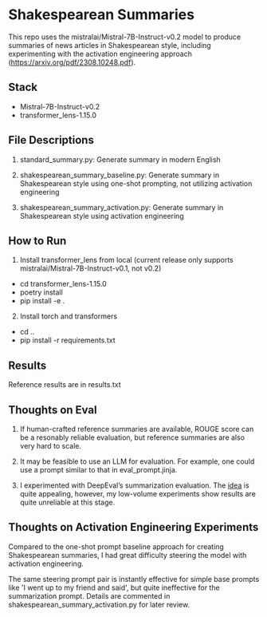 # Shakespearean Summaries

This repo uses the mistralai/Mistral-7B-Instruct-v0.2 model to produce summaries of news articles in Shakespearean style, including experimenting with the activation engineering approach (https://arxiv.org/pdf/2308.10248.pdf).

## Stack
* Mistral-7B-Instruct-v0.2
* transformer_lens-1.15.0

## File Descriptions
1. standard_summary.py: Generate summary in modern English

2. shakespearean_summary_baseline.py: Generate summary in Shakespearean style using one-shot prompting, not utilizing activation engineering

3. shakespearean_summary_activation.py: Generate summary in Shakespearean style using activation engineering

## How to Run
1. Install transformer_lens from local (current release only supports mistralai/Mistral-7B-Instruct-v0.1, not v0.2)

* cd transformer_lens-1.15.0
* poetry install
* pip install -e .

2. Install torch and transformers

* cd ..
* pip install -r requirements.txt

## Results
Reference results are in results.txt

## Thoughts on Eval
1. If human-crafted reference summaries are available, ROUGE score can be a resonably reliable evaluation, but reference summaries are also very hard to scale.

2. It may be feasible to use an LLM for evaluation. For example, one could use a prompt similar to that in eval_prompt.jinja.

3. I experimented with DeepEval’s summarization evaluation. The [idea](https://www.confident-ai.com/blog/a-step-by-step-guide-to-evaluating-an-llm-text-summarization-task) is quite appealing, however, my low-volume experiments show results are quite unreliable at this stage.

## Thoughts on Activation Engineering Experiments

Compared to the one-shot prompt baseline approach for creating Shakespearean summaries, I had great difficulty steering the model with activation engineering. 

The same steering prompt pair is instantly effective for simple base prompts like 'I went up to my friend and said', but quite ineffective for the summarization prompt. Details are commented in shakespearean_summary_activation.py for later review.